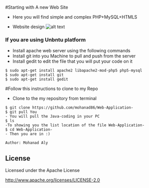 #Starting with A new Web Site
- Here you will find simple and complex PHP+MySQL+HTMLS 

- Website design 
![alt text](http://www.webfuel.com/services/web-design.png)

	
### If you are using Unbntu platform
 
- Install apache web server using the following commands
- Install git into you Machine to pull and push from the server
- Install gedit to edit the file that you will put your code on it

```
$ sudo apt-get install apache2 libapache2-mod-php5 php5-mysql
$ sudo apt-get install git
$ sudo apt-get install gedit
```
#Follow this instructions to clone to my Repo
- Clone to the my repository from terminal
``` 
$ git clone https://github.com/mohanad86/Web-Application-
$ git pull You 
- You will pull the Java-coding in your PC
$ ls  
-To showing you the list location of the file Web-Application-
$ cd Web-Application-
- Then you are in :)
``` 


    Author: Mohanad Aly 

License
----
Licensed under the Apache License

http://www.apache.org/licenses/LICENSE-2.0
